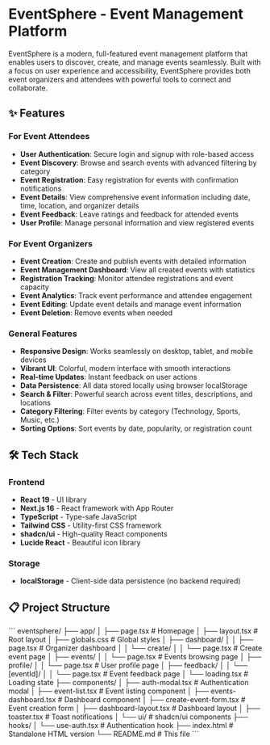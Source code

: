 # EventSphere - Event Management Platform

EventSphere is a modern, full-featured event management platform that enables users to discover, create, and manage events seamlessly. Built with a focus on user experience and accessibility, EventSphere provides both event organizers and attendees with powerful tools to connect and collaborate.

## ✨ Features

### For Event Attendees
- **User Authentication**: Secure login and signup with role-based access
- **Event Discovery**: Browse and search events with advanced filtering by category
- **Event Registration**: Easy registration for events with confirmation notifications
- **Event Details**: View comprehensive event information including date, time, location, and organizer details
- **Event Feedback**: Leave ratings and feedback for attended events
- **User Profile**: Manage personal information and view registered events

### For Event Organizers
- **Event Creation**: Create and publish events with detailed information
- **Event Management Dashboard**: View all created events with statistics
- **Registration Tracking**: Monitor attendee registrations and event capacity
- **Event Analytics**: Track event performance and attendee engagement
- **Event Editing**: Update event details and manage event information
- **Event Deletion**: Remove events when needed

### General Features
- **Responsive Design**: Works seamlessly on desktop, tablet, and mobile devices
- **Vibrant UI**: Colorful, modern interface with smooth interactions
- **Real-time Updates**: Instant feedback on user actions
- **Data Persistence**: All data stored locally using browser localStorage
- **Search & Filter**: Powerful search across event titles, descriptions, and locations
- **Category Filtering**: Filter events by category (Technology, Sports, Music, etc.)
- **Sorting Options**: Sort events by date, popularity, or registration count

## 🛠️ Tech Stack

### Frontend
- **React 19** - UI library
- **Next.js 16** - React framework with App Router
- **TypeScript** - Type-safe JavaScript
- **Tailwind CSS** - Utility-first CSS framework
- **shadcn/ui** - High-quality React components
- **Lucide React** - Beautiful icon library

### Storage
- **localStorage** - Client-side data persistence (no backend required)

## 📋 Project Structure

\`\`\`
eventsphere/
├── app/
│   ├── page.tsx                 # Homepage
│   ├── layout.tsx               # Root layout
│   ├── globals.css              # Global styles
│   ├── dashboard/
│   │   ├── page.tsx             # Organizer dashboard
│   │   └── create/
│   │       └── page.tsx         # Create event page
│   ├── events/
│   │   └── page.tsx             # Events browsing page
│   ├── profile/
│   │   └── page.tsx             # User profile page
│   ├── feedback/
│   │   └── [eventId]/
│   │       └── page.tsx         # Event feedback page
│   └── loading.tsx              # Loading state
├── components/
│   ├── auth-modal.tsx           # Authentication modal
│   ├── event-list.tsx           # Event listing component
│   ├── events-dashboard.tsx     # Dashboard component
│   ├── create-event-form.tsx    # Event creation form
│   ├── dashboard-layout.tsx     # Dashboard layout
│   ├── toaster.tsx              # Toast notifications
│   └── ui/                      # shadcn/ui components
├── hooks/
│   └── use-auth.tsx             # Authentication hook
├── index.html                   # Standalone HTML version
└── README.md                    # This file
\`\`\`
